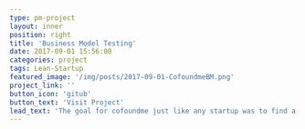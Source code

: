 ```yaml
---
type: pm-project
layout: inner
position: right
title: 'Business Model Testing'
date: 2017-09-01 15:56:00
categories: project
tags: Lean-Startup   
featured_image: '/img/posts/2017-09-01-CofoundmeBM.png'
project_link: ''
button_icon: 'gitub'
button_text: 'Visit Project'
lead_text: 'The goal for cofoundme just like any startup was to find a viable business model. We knew we were solving a problem for our users, that is helping founders find co-founders or early employees, especially those with other skills and backgrounds. However it was unclear how to monetize on this. Our customer base is mostly very early-stage startups often without funding. But fortunatly enough we are embedded in the startup investment scene and the corporate venture scene both of which have money. Thus we implemented and tried two business models. The first one targeted corporate customers who are trying to find entrepreneurial employees, we implemented a platform with a wizard of OZ approach that would automate the head-hunting process based on data, by recommending potential employees according to a search profile. The second experiment was to provide premium analytics features to investors which would allow them to take a deeper look into the trends in the startup ecosystem. Both business models showed to be viable but required significant funding to scale the user base. Unfortunatly the founders split upon the idea how such a future could be realized.'
---
```

